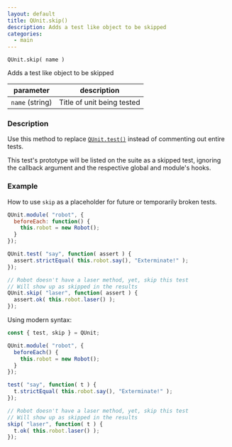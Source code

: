 ```yaml
---
layout: default
title: QUnit.skip()
description: Adds a test like object to be skipped
categories:
  - main
---
```


`QUnit.skip( name )`

Adds a test like object to be skipped

| parameter | description |
|-----------|-------------|
| `name` (string) | Title of unit being tested |

### Description

Use this method to replace [`QUnit.test()`](/QUnit/test) instead of commenting out entire tests.

This test's prototype will be listed on the suite as a skipped test, ignoring the callback argument and the respective global and module's hooks.

### Example

How to use `skip` as a placeholder for future or temporarily broken tests.

```js
QUnit.module( "robot", {
  beforeEach: function() {
    this.robot = new Robot();
  }
});

QUnit.test( "say", function( assert ) {
  assert.strictEqual( this.robot.say(), "Exterminate!" );
});

// Robot doesn't have a laser method, yet, skip this test
// Will show up as skipped in the results
QUnit.skip( "laser", function( assert ) {
  assert.ok( this.robot.laser() );
});
```

Using modern syntax:

```js
const { test, skip } = QUnit;

QUnit.module( "robot", {
  beforeEach() {
    this.robot = new Robot();
  }
});

test( "say", function( t ) {
  t.strictEqual( this.robot.say(), "Exterminate!" );
});

// Robot doesn't have a laser method, yet, skip this test
// Will show up as skipped in the results
skip( "laser", function( t ) {
  t.ok( this.robot.laser() );
});
```

